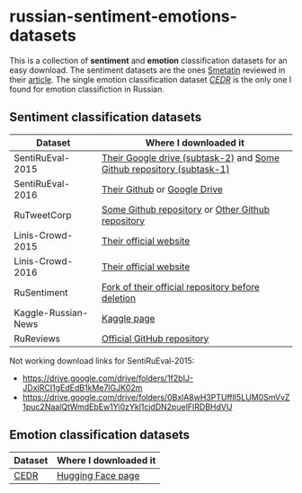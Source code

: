 # russian-sentiment-emotions-datasets

This is a collection of __sentiment__ and __emotion__ classification datasets for an easy download. The sentiment datasets are the ones [Smetatin](https://github.com/sismetanin/sentiment-analysis-in-russian) reviewed in their [article](https://www.sciencedirect.com/science/article/abs/pii/S0306457320309730). The single emotion classification dataset [_CEDR_](https://www.sciencedirect.com/science/article/pii/S1877050921013247) is the only one I found for emotion classifiction in Russian.


## Sentiment classification datasets

| Dataset  | Where I downloaded it |
| ------------- | ------------- |
| SentiRuEval-2015  | [Their Google drive (subtask-2)](https://drive.google.com/drive/folders/0B7y8Oyhu03y_fjNIeEo3UFZObTVDQXBrSkNxOVlPaVAxNTJPR1Rpd2U1WEktUVNkcjd3Wms) and [Some Github repository (subtask-1)](https://github.com/antongolubev5/Russian-Sentiment-Analysis-Evaluation-Datasets)  |
| SentiRuEval-2016  | [Their Github](https://github.com/mokoron/sentirueval) or [Google Drive](https://drive.google.com/drive/folders/0BxlA8wH3PTUfV1F1UTBwVTJPd3c?resourcekey=0-k9mcoCJ0D8bfaHa9h3fIWw)  |
| RuTweetCorp  | [Some Github repository](https://github.com/Gavroshe/RuTweetCorp) or [Other Github repository](https://github.com/ahlesen/RuTweetCorp) |
| Linis-Crowd-2015  | [Their official website](http://linis-crowd.org/)  |
| Linis-Crowd-2016  | [Their official website](http://linis-crowd.org/)  |
| RuSentiment  | [Fork of their official repository before deletion](https://github.com/strawberrypie/rusentiment)  |
| Kaggle-Russian-News  | [Kaggle page](https://www.kaggle.com/competitions/sentiment-analysis-in-russian/data) |
| RuReviews  | [Official GitHub repository](https://github.com/sismetanin/rureviews)  |

Not working download links for SentiRuEval-2015:

- <https://drive.google.com/drive/folders/1f2bIJ-JDxIRCI1gEdEdB1kMe7lGJK02m>
- <https://drive.google.com/drive/folders/0BxlA8wH3PTUfflI5LUM0SmVvZ1puc2NaalQtWmdEbEw1Yi0zYkl1cjdDN2puelFIRDBHdVU>

## Emotion classification datasets

| Dataset  | Where I downloaded it |
| ------------- | ------------- |
| [CEDR](https://www.sciencedirect.com/science/article/pii/S1877050921013247)  | [Hugging Face page](https://huggingface.co/datasets/cedr) |
